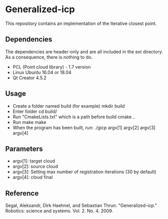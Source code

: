 # Generalized-icp #

This repository contains an implementation of the Iterative closest point. 

## Dependencies ##

The dependencies are header-only and are all included in the ext directory. As a consequence, there is nothing to do.

* PCL (Point cloud library) - 1.7 version
* Linux Ubuntu 16.04 or 18.04
* Qt Creator 4.5.2

## Usage ##

* Create a folder named build (for example)
mkdir build
* Enter folder
cd build/
* Run "CmakeLists.txt" which is a path before build
cmake ..
* Run make
make
* When the program has been built, run: 
./gicp argv[1] argv[2] argv[3] argv[4]

## Parameters ##
* argv[1]: target cloud
* argv[2]: source cloud
* argv[3]: Setting max number of registration iterations (30 by default)
* argv[4]: cloud final

## Reference ##

Segal, Aleksandr, Dirk Haehnel, and Sebastian Thrun. "Generalized-icp." Robotics: science and systems. Vol. 2. No. 4. 2009.
